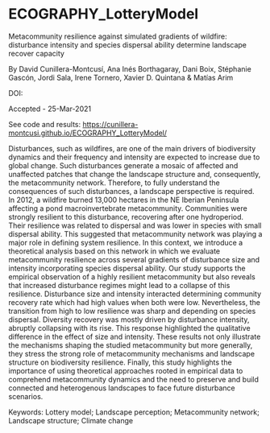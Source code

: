 # ECOGRAPHY_LotteryModel

Metacommunity resilience against simulated gradients of wildfire: disturbance intensity and species dispersal ability determine landscape recover capacity

By David Cunillera-Montcusí, Ana Inés Borthagaray, Dani Boix, Stéphanie Gascón, Jordi Sala, Irene Tornero, Xavier D. Quintana & Matías Arim

DOI:

Accepted - 25-Mar-2021

See code and results: https://cunillera-montcusi.github.io/ECOGRAPHY_LotteryModel/

Disturbances, such as wildfires, are one of the main drivers of biodiversity dynamics and their frequency and intensity are expected to increase due to global change. Such disturbances generate a mosaic of affected and unaffected patches that change the landscape structure and, consequently, the metacommunity network. Therefore, to fully understand the consequences of such disturbances, a landscape perspective is required. In 2012, a wildfire burned 13,000 hectares in the NE Iberian Peninsula affecting a pond macroinvertebrate metacommunity. Communities were strongly resilient to this disturbance, recovering after one hydroperiod. Their resilience was related to dispersal and was lower in species with small dispersal ability. This suggested that metacommunity network was playing a major role in defining system resilience. In this context, we introduce a theoretical analysis based on this network in which we evaluate metacommunity resilience across several gradients of disturbance size and intensity incorporating species dispersal ability. Our study supports the empirical observation of a highly resilient metacommunity but also reveals that increased disturbance regimes might lead to a collapse of this resilience. Disturbance size and intensity interacted determining community recovery rate which had high values when both were low. Nevertheless, the transition from high to low resilience was sharp and depending on species dispersal. Diversity recovery was mostly driven by disturbance intensity, abruptly collapsing with its rise. This response highlighted the qualitative difference in the effect of size and intensity. These results not only illustrate the mechanisms shaping the studied metacommunity but more generally, they stress the strong role of metacommunity mechanisms and landscape structure on biodiversity resilience. Finally, this study highlights the importance of using theoretical approaches rooted in empirical data to comprehend metacommunity dynamics and the need to preserve and build connected and heterogenous landscapes to face future disturbance scenarios.

Keywords: Lottery model; Landscape perception; Metacommunity network; Landscape structure; Climate change
